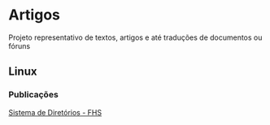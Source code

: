 # Artigos
Projeto representativo de textos, artigos e até traduções de documentos ou fóruns 


## Linux

### Publicações

 [Sistema de Diretórios - FHS](https://github.com/sxico/Artigos/blob/main/Linux/FHS.md)
